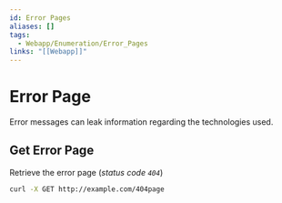 ```yaml
---
id: Error Pages
aliases: []
tags:
  - Webapp/Enumeration/Error_Pages
links: "[[Webapp]]"
---
```


# Error Page

Error messages can leak information regarding the technologies used.

## Get Error Page

Retrieve the error page (*status code `404`*)

```sh
curl -X GET http://example.com/404page
```
